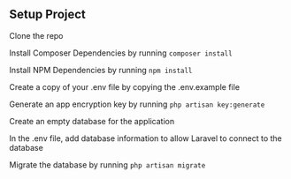 ## Setup Project

Clone the repo 

Install Composer Dependencies by running `composer install`

Install NPM Dependencies by running `npm install`

Create a copy of your .env file by copying the .env.example file

Generate an app encryption key by running `php artisan key:generate`

Create an empty database for the application

In the .env file, add database information to allow Laravel to connect to the database

Migrate the database by running `php artisan migrate`


